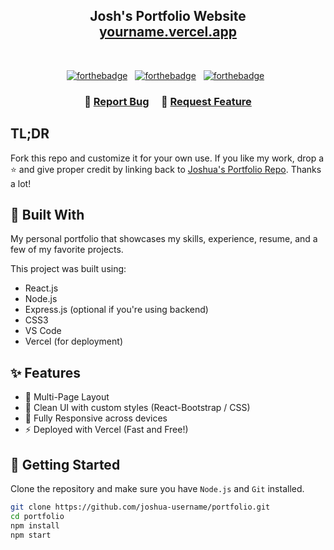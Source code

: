 <h2 align="center">
  Josh's Portfolio Website<br/>
  <a href="https://yourname.vercel.app/" target="_blank">yourname.vercel.app</a>
</h2>

<br/>

<center>

[![forthebadge](https://forthebadge.com/images/badges/built-with-love.svg)](https://forthebadge.com) &nbsp;
[![forthebadge](https://forthebadge.com/images/badges/made-with-javascript.svg)](https://forthebadge.com) &nbsp;
[![forthebadge](https://forthebadge.com/images/badges/open-source.svg)](https://forthebadge.com) &nbsp;
</center>

<h3 align="center">
    🔹
    <a href="https://github.com/joshua-username/portfolio/issues">Report Bug</a> &nbsp; &nbsp;
    🔹
    <a href="https://github.com/joshua-username/portfolio/issues">Request Feature</a>
</h3>

## TL;DR

Fork this repo and customize it for your own use. If you like my work, drop a ⭐ and give proper credit by linking back to [Joshua's Portfolio Repo](https://github.com/joshua-username/portfolio). Thanks a lot!

## 🔧 Built With

My personal portfolio that showcases my skills, experience, resume, and a few of my favorite projects.

This project was built using:

- React.js
- Node.js
- Express.js (optional if you're using backend)
- CSS3
- VS Code
- Vercel (for deployment)

## ✨ Features

- 📖 Multi-Page Layout
- 🎨 Clean UI with custom styles (React-Bootstrap / CSS)
- 📱 Fully Responsive across devices
- ⚡ Deployed with Vercel (Fast and Free!)

## 🚀 Getting Started

Clone the repository and make sure you have `Node.js` and `Git` installed.

```bash
git clone https://github.com/joshua-username/portfolio.git
cd portfolio
npm install
npm start
